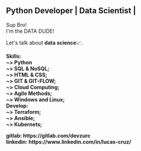 ## Python Developer | Data Scientist | 
<p>
  Sup Bro!<br>
  I'm the DATA DUDE!
</p>
<p>
  Let's talk about <b>data science</b>📈.
</p>
<p>
  <b>Skills:</br>
    <b>~></b> Python <br>
    <b>~></b> SQL  & NoSQL;<br>
    <b>~></b> HTML & CSS;<br>
    <b>~></b> GIT  & GIT-FLOW;<br>
    <b>~></b> Cloud Computing;<br>
    <b>~></b> Agile Methods;<br>
    <b>~></b> Windows and Linux;<br>
  <b>Develop:</br>
    <b>~></b> Terraform;</br>
    <b>~></b> Ansible;</br>
    <b>~></b> Kubernets;</br>
</p>
<b>gitlab: https://gitlab.com/devzurc</b><br>
<b>linkedin: https://www.linkedin.com/in/lucas-cruz/</b>

  
